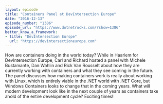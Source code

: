 ```yaml
---
layout: episode
title: "Containers Panel at DevIntersection Europe"
date: "2016-12-13"
episode_number: "1386"
episode_url: "https://www.dotnetrocks.com/?show=1386"
better_know_a_framework:
- title: "DevIntersection Europe"
  url: "https://devintersectioneurope.com"
---
```


How are containers doing in the world today? While in Haarlem for DevIntersection Europe, Carl and Richard hosted a panel with Michele Bustamante, Dan Wahlin and Rick Van Rousselt about how they are currently working with containers and what they see coming in the future. The panel discusses how making containers work is really about working with Linux, which is entirely viable in the .NET world with .NET Core, but Windows Containers looks to change that in the coming years. What will modern development look like in the next couple of years as containers take ahold of the entire development cycle? Exciting times!
